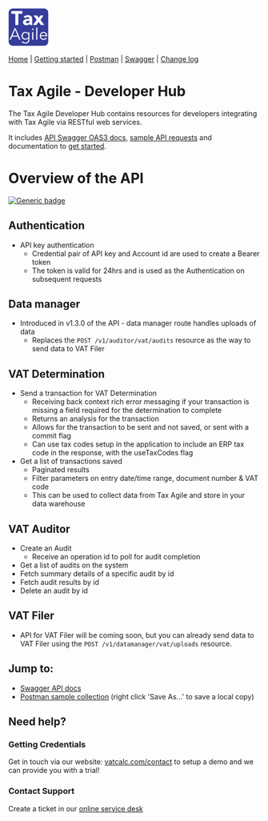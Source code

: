 <img src="docs/Tax_Agile_Logo_White_on_Purple.png" width="80">

[Home](https://taxagile.github.io/developer-hub/) \| [Getting started](docs/getting-started.md) \|  [Postman](docs/postman.md) \| [Swagger](docs/swagger/index.html) \| [Change log](docs/changelog.md)

# Tax Agile - Developer Hub
The Tax Agile Developer Hub contains resources for developers integrating with Tax Agile via RESTful web services. 

It includes [API Swagger OAS3 docs](docs/swagger/index.html), [sample API requests](docs/postman.md) and documentation to [get started](docs/getting-started.md).


# Overview of the API
[![Generic badge](https://img.shields.io/badge/Version-v1.3.0-green.svg)]()


## Authentication

* API key authentication
  * Credential pair of API key and Account id are used to create a Bearer token
  * The token is valid for 24hrs and is used as the Authentication on subsequent requests

## Data manager

* Introduced in v1.3.0 of the API - data manager route handles uploads of data
  * Replaces the ```POST /v1/auditor/vat/audits``` resource as the way to send data to VAT Filer

## VAT Determination

* Send a transaction for VAT Determination
  * Receiving back context rich error messaging if your transaction is missing a field required for the determination to complete
  * Returns an analysis for the transaction
  * Allows for the transaction to be sent and not saved, or sent with a commit flag
  * Can use tax codes setup in the application to include an ERP tax code in the response, with the useTaxCodes flag
* Get a list of transactions saved
  * Paginated results
  * Filter parameters on entry date/time range, document number & VAT code
  * This can be used to collect data from Tax Agile and store in your data warehouse

## VAT Auditor
* Create an Audit 
  * Receive an operation id to poll for audit completion
* Get a list of audits on the system
* Fetch summary details of a specific audit by id
* Fetch audit results by id
* Delete an audit by id

## VAT Filer
* API for VAT Filer will be coming soon, but you can already send data to VAT Filer using the ``` POST /v1/datamanager/vat/uploads ``` resource.

## Jump to:
* [Swagger API docs](https://taxagile.github.io/developer-hub)
* [Postman sample collection](./Tax%20Agile%20-%20sample%20collection%20-%20v1.3.0.postman_collection.json) (right click 'Save As...' to save a local copy)


## Need help?

### Getting Credentials
Get in touch via our website: [vatcalc.com/contact](https://www.vatcalc.com/contact/) to setup a demo and we can provide you with a trial!

### Contact Support
Create a ticket in our [online service desk](https://vatcalc.freshdesk.com/support/home)